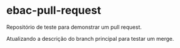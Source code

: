 # ebac-pull-request
Repositório de teste para demonstrar um pull request.

Atualizando a descrição do branch principal para testar um merge.
